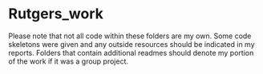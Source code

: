 # Rutgers_work
Please note that not all code within these folders are my own. Some code skeletons were given and any outside resources should be indicated in my reports. Folders that contain additional readmes should denote my portion of the work if it was a group project.
